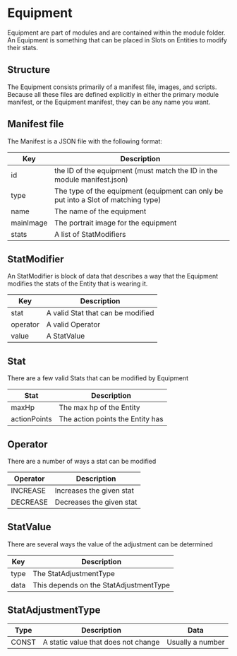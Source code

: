 # Equipment

Equipment are part of modules and are contained within the module folder. An Equipment is something that can be placed in Slots on Entities to modify their stats.

## Structure

The Equipment consists primarily of a manifest file, images, and scripts. Because all these files are defined explicitly in either the primary module manifest, or the Equipment manifest, they can be any name you want.

## Manifest file

The Manifest is a JSON file with the following format:

| Key | Description |
| -- | -- |
| id | the ID of the equipment (must match the ID in the module manifest.json) |
| type | The type of the equipment (equipment can only be put into a Slot of matching type) |
| name | The name of the equipment |
| mainImage | The portrait image for the equipment |
| stats | A list of StatModifiers |

## StatModifier

An StatModifier is block of data that describes a way that the Equipment modifies the stats of the Entity that is wearing it.

| Key | Description |
| -- | -- |
| stat | A valid Stat that can be modified |
| operator | A valid Operator |
| value | A StatValue |

## Stat

There are a few valid Stats that can be modified by Equipment

| Stat | Description |
| -- | -- |
| maxHp | The max hp of the Entity |
| actionPoints | The action points the Entity has |

## Operator

There are a number of ways a stat can be modified

| Operator | Description |
| -- | -- |
| INCREASE | Increases the given stat |
| DECREASE | Decreases the given stat |

## StatValue

There are several ways the value of the adjustment can be determined

| Key | Description |
| -- | -- |
| type | The StatAdjustmentType |
| data | This depends on the StatAdjustmentType |

## StatAdjustmentType

| Type | Description | Data |
| -- | -- | -- |
| CONST | A static value that does not change | Usually a number |